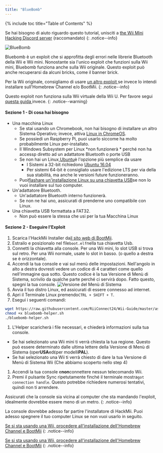 ```yaml
---
title: "BlueBomb"
---
```


{% include toc title="Table of Contents" %}

Se hai bisogno di aiuto riguardo questo tutorial, unisciti a [the Wii Mini Hacking Discord server](https://discord.gg/6ryxnkS) (raccomandato)
{: .notice--info}

![BlueBomb](/images/bluebomb.png)

Bluebomb è un exploit che si approfitta degli errori nelle librerie Bluetooth della Wii e Wii mini. Nonostante sia l'unico exploit che funzioni sulla Wii mini, Bluebomb funziona anche sulla Wii originale. Questo exploit può anche recuperarsi da alcuni bricks, come il banner brick.

Per la Wii originale, consigliamo di usare [ un altro exploit ](/get-started) se invece lo intendi installare sull'Homebrew Channel e/o BootMii.
{: .notice--info}

Questo exploit non funziona sulla Wii virtuale della Wii U. Per favore segui [ questa guida ](https://wiiuguide.xyz/#/vwii-modding) invece.
{: .notice--warning}

#### Sezione 1 - Di cosa hai bisogno
- Una macchina Linux
  - Se stai usando un Chromebook, non hai bisogno di installare un altro Sistema Operativo; invece, attiva [Linux in ChromeOS](https://support.google.com/chromebook/answer/9145439?hl=en).
  - Se possiedi un Raspberry Pi, puoi usarlo siccome ha molto probabilmente Linux per-installato.
  - Il Windows Subsystem per Linux *non funzionerà * perché non ha accessp diretto ad un adattatore Bluetooth o porte USB
  - Se non hai un Linux,[Ubuntu](https://ubuntu.com/download/desktop)è l'opzione più semplice da usare
    - I Sistemi a 32-bit richiedono [Ubuntu 16.04](http://releases.ubuntu.com/16.04/)
    - Per sistemi 64-bit è consigliato usare l'edizione LTS per via della sua stabilità, ma anche le versioni future funzioneranno.
  - Puoi[flashare un'installazione Linux su una chiavetta USB](https://ubuntu.com/tutorials/tutorial-create-a-usb-stick-on-windows#1-overview)se non lo vuoi installare sul tuo computer.
- Un'adattatore Bluetooth.
  - Un'adattatore Bluetooth interno funzionerà.
  - Se non ne hai uno, assicurati di prenderne uno compatibile con Linux.
- Una chiavetta USB formattata a FAT32.
  - Non può essere la stessa che usi per la tua Macchina Linux

#### Sezione 2 - Eseguire l'Exploit
1. Scarica l'HackMii Installer da[il sito web di BootMii](https://bootmii.org/download/).
1. Estrailo e posizionalo nel file`boot.elf`nella tua chiavetta Usb.
1. Connetti la chiavetta alla console. Per una Wii mini, lo slot USB si trova sul retro. Per una Wii normale, usate lo slot in basso. (o quello a destra se è orizzontale).
1. Accendi la tua console e vai sul menù delle impostazioni. Nell'angolo in alto a destra dovresti vedere un codice di 4 caratteri come quello nell'immagine qua sotto. Questo codice è la tua Versione di Menù di Sistema, scrivilo da qualche parte perché ci servirà dopo. Fatto questo, spegni la tua console. ![Versione del Menù di Sistema](/images/Wii/SystemMenuVersion.png)
1. Avvia il tuo distro Linux, ed assicurati di essere connesso ad internet.
1. Apri il Terminale Linux premendo`CTRL + SHIFT + T`.
1. Esegui i seguenti comandi:
```bash
wget https://raw.githubusercontent.com/RiiConnect24/Wii-Guide/master/assets/files/bluebomb-helper.sh
chmod +x bluebomb-helper.sh
./bluebomb-helper.sh
```
1. L'Helper scaricherà i file necessari, e chiederà informazioni sulla tua console.
  - Se hai selezionato una Wii mini ti verrà chiesta la tua regione. Questo può essere determinato dalle ultima lettere della Versione di Menù di Sistema (`U`per**USA**ed`E`per modelli**PAL**).
  - Se hai selezionato una Wii ti verrà chiesto di dare la tua Versione di Menù di Sistema Wii (Che abbiamo scoperto nello step 4)
1. Accendi la tua console e**non**connettere nessun telecomando Wii.
1. Premi il pulsante Sync ripetutamente finché il terminale mostra`got connection handle`. Questo potrebbe richiedere numerosi tentativi, quindi non ti arrendere.

Assicurati che la console sia vicina al computer che sta mandando l'exploit, idealmente dovrebbe essere meno di un metro.
{: .notice--info}

La console dovrebbe adesso far partire l'installatore di HackMii. Puoi adesso spegnere il tuo computer Linux se non vuoi usarlo in seguito.

[Se si sta usando una Wii, procedere all'installazione dell'Homebrew Channel e BootMii](hbc)
{: .notice--info}

[Se si sta usando una Wii, procedere all'installazione dell'Homebrew Channel e BootMii](hbc-mini)
{: .notice--info}
